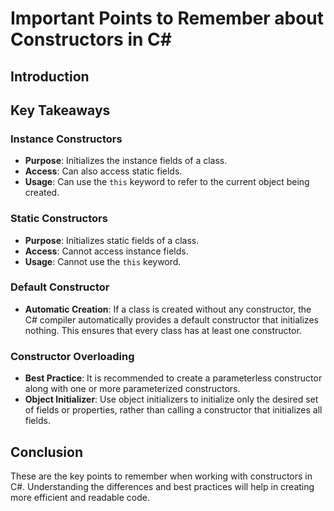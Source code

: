 # Important Points to Remember about Constructors in C#

## Introduction


## Key Takeaways

### Instance Constructors
- **Purpose**: Initializes the instance fields of a class.
- **Access**: Can also access static fields.
- **Usage**: Can use the `this` keyword to refer to the current object being created.

### Static Constructors
- **Purpose**: Initializes static fields of a class.
- **Access**: Cannot access instance fields.
- **Usage**: Cannot use the `this` keyword.

### Default Constructor
- **Automatic Creation**: If a class is created without any constructor, the C# compiler automatically provides a default constructor that initializes nothing. This ensures that every class has at least one constructor.

### Constructor Overloading
- **Best Practice**: It is recommended to create a parameterless constructor along with one or more parameterized constructors.
- **Object Initializer**: Use object initializers to initialize only the desired set of fields or properties, rather than calling a constructor that initializes all fields.

## Conclusion
These are the key points to remember when working with constructors in C#. Understanding the differences and best practices will help in creating more efficient and readable code.
